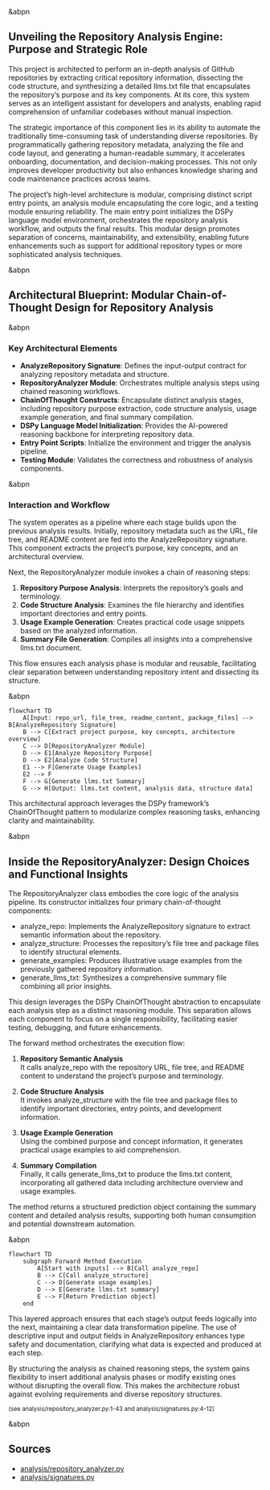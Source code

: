
&abpn
## Unveiling the Repository Analysis Engine: Purpose and Strategic Role

This project is architected to perform an in-depth analysis of GitHub repositories by extracting critical repository information, dissecting the code structure, and synthesizing a detailed <WalkThruCodeTag id="1e159d75-6f80-4df4-9dc2-e6e15c646a75" path="analysis/repository_analyzer.py" line_data="# Generate final llms.txt" line_start="28" line_end="28" outdated="false" obsolete="false">llms.txt</WalkThruCodeTag> file that encapsulates the repository’s purpose and its key components. At its core, this system serves as an intelligent assistant for developers and analysts, enabling rapid comprehension of unfamiliar codebases without manual inspection.

The strategic importance of this component lies in its ability to automate the traditionally time-consuming task of understanding diverse repositories. By programmatically gathering repository metadata, analyzing the file and code layout, and generating a human-readable summary, it accelerates onboarding, documentation, and decision-making processes. This not only improves developer productivity but also enhances knowledge sharing and code maintenance practices across teams.

The project’s high-level architecture is modular, comprising distinct script entry points, an analysis module encapsulating the core logic, and a testing module ensuring reliability. The main entry point initializes the DSPy language model environment, orchestrates the repository analysis workflow, and outputs the final results. This modular design promotes separation of concerns, maintainability, and extensibility, enabling future enhancements such as support for additional repository types or more sophisticated analysis techniques.

&abpn
## Architectural Blueprint: Modular Chain-of-Thought Design for Repository Analysis

&abpn
### Key Architectural Elements

- **AnalyzeRepository Signature**: Defines the input-output contract for analyzing repository metadata and structure.
- **RepositoryAnalyzer Module**: Orchestrates multiple analysis steps using chained reasoning workflows.
- **ChainOfThought Constructs**: Encapsulate distinct analysis stages, including repository purpose extraction, code structure analysis, usage example generation, and final summary compilation.
- **DSPy Language Model Initialization**: Provides the AI-powered reasoning backbone for interpreting repository data.
- **Entry Point Scripts**: Initialize the environment and trigger the analysis pipeline.
- **Testing Module**: Validates the correctness and robustness of analysis components.

&abpn
### Interaction and Workflow

The system operates as a pipeline where each stage builds upon the previous analysis results. Initially, repository metadata such as the URL, file tree, and README content are fed into the <WalkThruCodeTag id="1e159d75-6f80-4df4-9dc2-e6e15c646a75" path="analysis/signatures.py" line_data="class AnalyzeRepository(dspy.Signature):" line_start="4" line_end="4" outdated="false" obsolete="false">AnalyzeRepository</WalkThruCodeTag> signature. This component extracts the project’s purpose, key concepts, and an architectural overview.

Next, the <WalkThruCodeTag id="1e159d75-6f80-4df4-9dc2-e6e15c646a75" path="analysis/repository_analyzer.py" line_data="class RepositoryAnalyzer(dspy.Module):" line_start="1" line_end="1" outdated="false" obsolete="false">RepositoryAnalyzer</WalkThruCodeTag> module invokes a chain of reasoning steps:

1. **Repository Purpose Analysis**: Interprets the repository’s goals and terminology.
2. **Code Structure Analysis**: Examines the file hierarchy and identifies important directories and entry points.
3. **Usage Example Generation**: Creates practical code usage snippets based on the analyzed information.
4. **Summary File Generation**: Compiles all insights into a comprehensive <WalkThruCodeTag id="1e159d75-6f80-4df4-9dc2-e6e15c646a75" path="analysis/repository_analyzer.py" line_data="# Generate final llms.txt" line_start="28" line_end="28" outdated="false" obsolete="false">llms.txt</WalkThruCodeTag> document.

This flow ensures each analysis phase is modular and reusable, facilitating clear separation between understanding repository intent and dissecting its structure.

&abpn
```mermaid
flowchart TD
    A[Input: repo_url, file_tree, readme_content, package_files] --> B[AnalyzeRepository Signature]
    B --> C[Extract project purpose, key concepts, architecture overview]
    C --> D[RepositoryAnalyzer Module]
    D --> E1[Analyze Repository Purpose]
    D --> E2[Analyze Code Structure]
    E1 --> F[Generate Usage Examples]
    E2 --> F
    F --> G[Generate llms.txt Summary]
    G --> H[Output: llms.txt content, analysis data, structure data]
```

This architectural approach leverages the DSPy framework’s <WalkThruCodeTag id="1e159d75-6f80-4df4-9dc2-e6e15c646a75" path="analysis/repository_analyzer.py" line_data="self.analyze_repo = dspy.ChainOfThought(AnalyzeRepository)" line_start="4" line_end="4" outdated="false" obsolete="false">ChainOfThought</WalkThruCodeTag> pattern to modularize complex reasoning tasks, enhancing clarity and maintainability.

&abpn
## Inside the RepositoryAnalyzer: Design Choices and Functional Insights

The <WalkThruCodeTag id="1e159d75-6f80-4df4-9dc2-e6e15c646a75" path="analysis/repository_analyzer.py" line_data="class RepositoryAnalyzer(dspy.Module):" line_start="1" line_end="1" outdated="false" obsolete="false">RepositoryAnalyzer</WalkThruCodeTag> class embodies the core logic of the analysis pipeline. Its constructor initializes four primary chain-of-thought components:

- <WalkThruCodeTag id="1e159d75-6f80-4df4-9dc2-e6e15c646a75" path="analysis/repository_analyzer.py" line_data="repo_analysis = self.analyze_repo(" line_start="11" line_end="11" outdated="false" obsolete="false">analyze_repo</WalkThruCodeTag>: Implements the <WalkThruCodeTag id="1e159d75-6f80-4df4-9dc2-e6e15c646a75" path="analysis/signatures.py" line_data="class AnalyzeRepository(dspy.Signature):" line_start="4" line_end="4" outdated="false" obsolete="false">AnalyzeRepository</WalkThruCodeTag> signature to extract semantic information about the repository.
- <WalkThruCodeTag id="1e159d75-6f80-4df4-9dc2-e6e15c646a75" path="analysis/repository_analyzer.py" line_data="structure_analysis = self.analyze_structure(" line_start="18" line_end="18" outdated="false" obsolete="false">analyze_structure</WalkThruCodeTag>: Processes the repository’s file tree and package files to identify structural elements.
- <WalkThruCodeTag id="1e159d75-6f80-4df4-9dc2-e6e15c646a75" path="analysis/repository_analyzer.py" line_data="usage_examples = self.generate_examples(" line_start="24" line_end="24" outdated="false" obsolete="false">generate_examples</WalkThruCodeTag>: Produces illustrative usage examples from the previously gathered repository information.
- <WalkThruCodeTag id="1e159d75-6f80-4df4-9dc2-e6e15c646a75" path="analysis/repository_analyzer.py" line_data="llms_txt = self.generate_llms_txt(" line_start="29" line_end="29" outdated="false" obsolete="false">generate_llms_txt</WalkThruCodeTag>: Synthesizes a comprehensive summary file combining all prior insights.

This design leverages the DSPy <WalkThruCodeTag id="1e159d75-6f80-4df4-9dc2-e6e15c646a75" path="analysis/repository_analyzer.py" line_data="self.analyze_repo = dspy.ChainOfThought(AnalyzeRepository)" line_start="4" line_end="4" outdated="false" obsolete="false">ChainOfThought</WalkThruCodeTag> abstraction to encapsulate each analysis step as a distinct reasoning module. This separation allows each component to focus on a single responsibility, facilitating easier testing, debugging, and future enhancements.

The <WalkThruCodeTag id="1e159d75-6f80-4df4-9dc2-e6e15c646a75" path="analysis/repository_analyzer.py" line_data="def forward(self, repo_url, file_tree, readme_content, package_files):" line_start="9" line_end="9" outdated="false" obsolete="false">forward</WalkThruCodeTag> method orchestrates the execution flow:

1. **Repository Semantic Analysis**  
   It calls <WalkThruCodeTag id="1e159d75-6f80-4df4-9dc2-e6e15c646a75" path="analysis/repository_analyzer.py" line_data="repo_analysis = self.analyze_repo(" line_start="11" line_end="11" outdated="false" obsolete="false">analyze_repo</WalkThruCodeTag> with the repository URL, file tree, and README content to understand the project’s purpose and terminology.

2. **Code Structure Analysis**  
   It invokes <WalkThruCodeTag id="1e159d75-6f80-4df4-9dc2-e6e15c646a75" path="analysis/repository_analyzer.py" line_data="structure_analysis = self.analyze_structure(" line_start="18" line_end="18" outdated="false" obsolete="false">analyze_structure</WalkThruCodeTag> with the file tree and package files to identify important directories, entry points, and development information.

3. **Usage Example Generation**  
   Using the combined purpose and concept information, it generates practical usage examples to aid comprehension.

4. **Summary Compilation**  
   Finally, it calls <WalkThruCodeTag id="1e159d75-6f80-4df4-9dc2-e6e15c646a75" path="analysis/repository_analyzer.py" line_data="llms_txt = self.generate_llms_txt(" line_start="29" line_end="29" outdated="false" obsolete="false">generate_llms_txt</WalkThruCodeTag> to produce the <WalkThruCodeTag id="1e159d75-6f80-4df4-9dc2-e6e15c646a75" path="analysis/repository_analyzer.py" line_data="# Generate final llms.txt" line_start="28" line_end="28" outdated="false" obsolete="false">llms.txt</WalkThruCodeTag> content, incorporating all gathered data including architecture overview and usage examples.

The method returns a structured prediction object containing the summary content and detailed analysis results, supporting both human consumption and potential downstream automation.

&abpn
```mermaid
flowchart TD
    subgraph Forward Method Execution
        A[Start with inputs] --> B[Call analyze_repo]
        B --> C[Call analyze_structure]
        C --> D[Generate usage examples]
        D --> E[Generate llms.txt summary]
        E --> F[Return Prediction object]
    end
```

This layered approach ensures that each stage’s output feeds logically into the next, maintaining a clear data transformation pipeline. The use of descriptive input and output fields in <WalkThruCodeTag id="1e159d75-6f80-4df4-9dc2-e6e15c646a75" path="analysis/signatures.py" line_data="class AnalyzeRepository(dspy.Signature):" line_start="4" line_end="4" outdated="false" obsolete="false">AnalyzeRepository</WalkThruCodeTag> enhances type safety and documentation, clarifying what data is expected and produced at each step.

By structuring the analysis as chained reasoning steps, the system gains flexibility to insert additional analysis phases or modify existing ones without disrupting the overall flow. This makes the architecture robust against evolving requirements and diverse repository structures.

<small>(see analysis/repository_analyzer.py:1-43 and analysis/signatures.py:4-12)</small>

&abpn
## Sources

- <WalkThruRef id="1e159d75-6f80-4df4-9dc2-e6e15c646a75" obsolete="false">[analysis/repository_analyzer.py](analysis/repository_analyzer.py)</WalkThruRef>  
- <WalkThruRef id="1e159d75-6f80-4df4-9dc2-e6e15c646a75" obsolete="false">[analysis/signatures.py](analysis/signatures.py)</WalkThruRef>